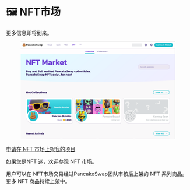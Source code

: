 # 🖼 NFT市场

更多信息即将到来。

<figure><img src="../.gitbook/assets/NFT.png" alt=""><figcaption></figcaption></figure>

[申请在 NFT 市场上架我的项目](../contact-us/nft-shi-chang-ying-yong.md)

如果您是NFT 迷，欢迎参观 NFT 市场。 

用户可以在 NFT市场交易经过PancakeSwap团队审核后上架的 NFT 系列商品。更多 NFT 商品持续上架中。  

